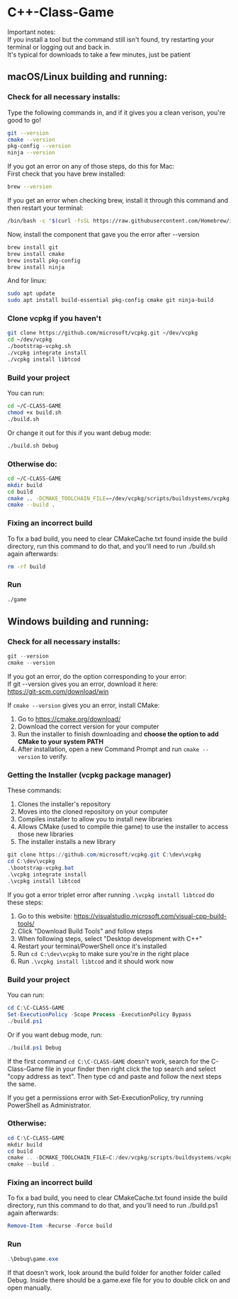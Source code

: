 # C++-Class-Game

Important notes:  
If you install a tool but the command still isn't found, try restarting your terminal or logging out and back in.  
It's typical for downloads to take a few minutes, just be patient

##  macOS/Linux building and running:

### Check for all necessary installs:

Type the following commands in, and if it gives you a clean verison, you're good to go!  
```sh
git --version  
cmake --version  
pkg-config --version
ninja --version
```

If you got an error on any of those steps, do this for Mac:  
First check that you have brew installed:  
```sh
brew --version  
```
If you get an error when checking brew, install it through this command and then restart your terminal:  
```sh
/bin/bash -c "$(curl -fsSL https://raw.githubusercontent.com/Homebrew/install/HEAD/install.sh)" 
```
Now, install the component that gave you the error after --version
```sh 
brew install git  
brew install cmake  
brew install pkg-config  
brew install ninja
```

And for linux:  
```sh
sudo apt update  
sudo apt install build-essential pkg-config cmake git ninja-build
```

### Clone vcpkg if you haven't

```sh
git clone https://github.com/microsoft/vcpkg.git ~/dev/vcpkg  
cd ~/dev/vcpkg  
./bootstrap-vcpkg.sh  
./vcpkg integrate install  
./vcpkg install libtcod
```

### Build your project

You can run:  
```sh
cd ~/C-CLASS-GAME
chmod +x build.sh  
./build.sh  
```
Or change it out for this if you want debug mode:  
```sh
./build.sh Debug
```

### Otherwise do:

```sh
cd ~/C-CLASS-GAME  
mkdir build  
cd build  
cmake .. -DCMAKE_TOOLCHAIN_FILE=~/dev/vcpkg/scripts/buildsystems/vcpkg.cmake  
cmake --build .
```

### Fixing an incorrect build

To fix a bad build, you need to clear CMakeCache.txt found inside the build directory, run this command to do that, and you'll need to run ./build.sh again afterwards:  
```sh
rm -rf build
```

### Run

```sh
./game
```

## Windows building and running:

### Check for all necessary installs:
```powershell
git --version  
cmake --version
```
If you got an error, do the option corresponding to your error:  
If git --version gives you an error, download it here:  
https://git-scm.com/download/win  

If `cmake --version` gives you an error, install CMake:  
1. Go to https://cmake.org/download/  
2. Download the correct version for your computer  
3. Run the installer to finish downloading and **choose the option to add CMake to your system PATH**  
4. After installation, open a new Command Prompt and run `cmake --version` to verify.

### Getting the Installer (vcpkg package manager)

These commands:
1. Clones the installer's repository  
2. Moves into the cloned repository on your computer  
3. Compiles installer to allow you to install new libraries  
4. Allows CMake (used to compile thie game) to use the installer to access those new libraries  
5. The installer installs a new library

```powershell
git clone https://github.com/microsoft/vcpkg.git C:\dev\vcpkg  
cd C:\dev\vcpkg  
.\bootstrap-vcpkg.bat  
.\vcpkg integrate install  
.\vcpkg install libtcod  
```

If you got a error triplet error after running `.\vcpkg install libtcod` do these steps:  
1. Go to this website: https://visualstudio.microsoft.com/visual-cpp-build-tools/  
2. Click "Download Build Tools" and follow steps  
3. When following steps, select "Desktop development with C++"  
4. Restart your terminal/PowerShell once it's installed  
5. Run `cd C:\dev\vcpkg` to make sure you're in the right place  
6. Run `.\vcpkg install libtcod` and it should work now

### Build your project

You can run:  
```powershell
cd C:\C-CLASS-GAME  
Set-ExecutionPolicy -Scope Process -ExecutionPolicy Bypass  
./build.ps1  
```

Or if you want debug mode, run:
```powershell
./build.ps1 Debug
```

If the first command `cd C:\C-CLASS-GAME` doesn't work, search for the C-Class-Game file in your finder then right click the top search and select "copy address as text". Then type cd and paste and follow the next steps the same.

If you get a permissions error with Set-ExecutionPolicy, try running PowerShell as Administrator.

### Otherwise:

```powershell
cd C:\C-CLASS-GAME  
mkdir build  
cd build  
cmake .. -DCMAKE_TOOLCHAIN_FILE=C:/dev/vcpkg/scripts/buildsystems/vcpkg.cmake  
cmake --build .
```

### Fixing an incorrect build

To fix a bad build, you need to clear CMakeCache.txt found inside the build directory, run this command to do that, and you'll need to run ./build.ps1 again afterwards:  
```powershell
Remove-Item -Recurse -Force build
```

### Run

```powershell
.\Debug\game.exe
```

If that doesn't work, look around the build folder for another folder called Debug. Inside there should be a game.exe file for you to double click on and open manually.